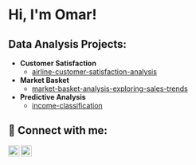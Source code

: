 <h1>Hi, I'm Omar!</h1>

<h2> Data Analysis Projects:</h2>


- <b>Customer Satisfaction</b>
  - [airline-customer-satisfaction-analysis](https://github.com/Omar-M-Abdelhamed/Data-analysis/blob/main/airline-customer-satisfaction-analysis.ipynb)   
- <b> Market Basket</b>
  - [market-basket-analysis-exploring-sales-trends](https://github.com/Omar-M-Abdelhamed/Data-analysis/blob/main/market-basket-analysis-exploring-sales-trends.ipynb)
- <b>Predictive Analysis</b>
  - [income-classification](https://github.com/Omar-M-Abdelhamed/Data-analysis/blob/main/income-classification.ipynb)
  


<h2> 🤳 Connect with me:</h2>

[<img align="left" alt="Omar-M-Abdelhamed | Kaggle" width="22px" src="https://www.vectorlogo.zone/logos/kaggle/kaggle-ar21.svg" />][kaggle]
[<img align="left" alt="Omar-M-Abdelhamed | LinkedIn" width="22px" src="https://cdn.jsdelivr.net/npm/simple-icons@v3/icons/linkedin.svg" />][linkedin]


[kaggle]: https://www.kaggle.com/omarmohamed8
[linkedin]: https://linkedin.com/in/Omar-M-Abdelhamed

<!--

Here are some ideas to get you started:

- 🔭 I’m currently working on ...
- 🌱 I’m currently learning ...
- 👯 I’m looking to collaborate on ...
- 🤔 I’m looking for help with ...
- 💬 Ask me about ...
- 📫 How to reach me: ...
- 😄 Pronouns: ...
- ⚡ Fun fact: ...
-->
